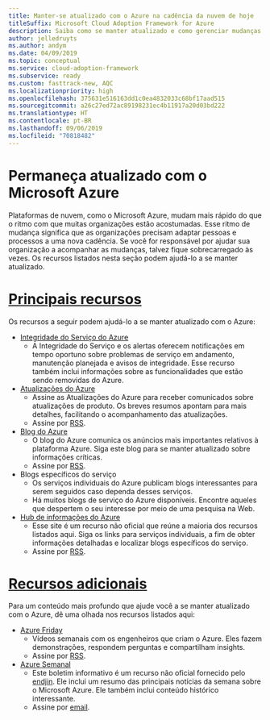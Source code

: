 ```yaml
---
title: Manter-se atualizado com o Azure na cadência da nuvem de hoje
titleSuffix: Microsoft Cloud Adoption Framework for Azure
description: Saiba como se manter atualizado e como gerenciar mudanças com o Azure na cadência da nuvem de hoje.
author: jelledruyts
ms.author: andym
ms.date: 04/09/2019
ms.topic: conceptual
ms.service: cloud-adoption-framework
ms.subservice: ready
ms.custom: fasttrack-new, AQC
ms.localizationpriority: high
ms.openlocfilehash: 375631e516163dd1c0ea4832033c68bf17aad515
ms.sourcegitcommit: a26c27ed72ac89198231ec4b11917a20d03bd222
ms.translationtype: HT
ms.contentlocale: pt-BR
ms.lasthandoff: 09/06/2019
ms.locfileid: "70818482"
---
```

# <a name="stay-current-with-microsoft-azure"></a>Permaneça atualizado com o Microsoft Azure

Plataformas de nuvem, como o Microsoft Azure, mudam mais rápido do que o ritmo com que muitas organizações estão acostumadas. Esse ritmo de mudança significa que as organizações precisam adaptar pessoas e processos a uma nova cadência. Se você for responsável por ajudar sua organização a acompanhar as mudanças, talvez fique sobrecarregado às vezes. Os recursos listados nesta seção podem ajudá-lo a se manter atualizado.

# <a name="top-resourcestabtopresources"></a>[Principais recursos](#tab/TopResources)

Os recursos a seguir podem ajudá-lo a se manter atualizado com o Azure:

- [Integridade do Serviço do Azure](/azure/service-health/service-health-overview)
  - A Integridade do Serviço e os alertas oferecem notificações em tempo oportuno sobre problemas de serviço em andamento, manutenção planejada e avisos de integridade. Esse recurso também inclui informações sobre as funcionalidades que estão sendo removidas do Azure.
- [Atualizações do Azure](https://azure.microsoft.com/updates)
  - Assine as Atualizações do Azure para receber comunicados sobre atualizações de produto. Os breves resumos apontam para mais detalhes, facilitando o acompanhamento das atualizações.
  - Assine por [RSS](https://azurecomcdn.azureedge.net/en-us/updates/feed).
- [Blog do Azure](https://azure.microsoft.com/blog)
  - O blog do Azure comunica os anúncios mais importantes relativos à plataforma Azure. Siga este blog para se manter atualizado sobre informações críticas.
  - Assine por [RSS](https://azurecomcdn.azureedge.net/en-us/blog/feed).
- Blogs específicos do serviço
  - Os serviços individuais do Azure publicam blogs interessantes para serem seguidos caso dependa desses serviços.
  - Há muitos blogs de serviço do Azure disponíveis. Encontre aqueles que despertem o seu interesse por meio de uma pesquisa na Web.
- [Hub de informações do Azure](https://azureinfohub.azurewebsites.net)
  - Esse site é um recurso não oficial que reúne a maioria dos recursos listados aqui. Siga os links para serviços individuais, a fim de obter informações detalhadas e localizar blogs específicos do serviço.
  - Assine por [RSS](https://azureinfohub.azurewebsites.net/Feed?serviceTitle=Azure).

# <a name="additional-resourcestabadditionalresources"></a>[Recursos adicionais](#tab/AdditionalResources)

Para um conteúdo mais profundo que ajude você a se manter atualizado com o Azure, dê uma olhada nos recursos listados aqui:

- [Azure Friday](https://channel9.msdn.com/Shows/Azure-Friday)
  - Vídeos semanais com os engenheiros que criam o Azure. Eles fazem demonstrações, respondem perguntas e compartilham insights.
  - Assine por [RSS](https://channel9.msdn.com/Shows/Azure-Friday/feed).
- [Azure Semanal](https://azureweekly.info)
  - Este boletim informativo é um recurso não oficial fornecido pelo [endjin](https://endjin.com). Ele inclui um resumo das principais notícias da semana sobre o Microsoft Azure. Ele também inclui conteúdo histórico interessante.
  - Assine por [email](https://azureweekly.info).
